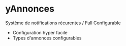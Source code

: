 # yAnnonces
Système de notifications récurentes / Full Configurable

- Configuration hyper facile
- Types d'annonces configurables
